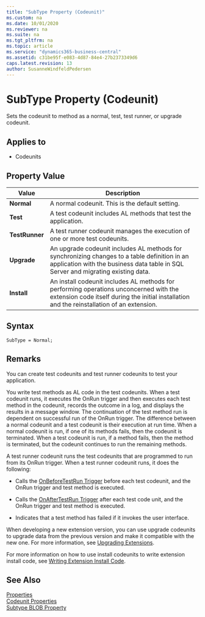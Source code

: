 ```yaml
---
title: "SubType Property (Codeunit)"
ms.custom: na
ms.date: 10/01/2020
ms.reviewer: na
ms.suite: na
ms.tgt_pltfrm: na
ms.topic: article
ms.service: "dynamics365-business-central"
ms.assetid: c31be95f-e083-4d87-84e4-27b2373349d6
caps.latest.revision: 13
author: SusanneWindfeldPedersen
---
```


# SubType Property (Codeunit)

Sets the codeunit to method as a normal, test, test runner, or upgrade codeunit.  
  
## Applies to  

- Codeunits  
  
## Property Value  
  
|**Value**|**Description**|  
|---------------|---------------------|  
|**Normal**|A normal codeunit. This is the default setting.|  
|**Test**|A test codeunit includes AL methods that test the application. <!-- For more information, see [How to: Create Test Codeunits and Test Methods](../devenv-how-to-create-test-codeunits-and-test-methods.md).-->|  
|**TestRunner**|A test runner codeunit manages the execution of one or more test codeunits. <!-- For more information, see [How to: Create a Test Runner Codeunit](../devenv-how-to-create-a-test-runner-codeunit.md).-->|  
|**Upgrade**|An upgrade codeunit includes AL methods for synchronizing changes to a table definition in an application with the business data table in SQL Server and migrating existing data. <!-- For more information, see [Upgrade Codeunits](../devenv-upgrade-codeunits.md).-->|  
|**Install**|An install codeunit includes AL methods for performing operations unconcerned with the extension code itself during the initial installation and the reinstallation of an extension.|

## Syntax

```AL
SubType = Normal;
```
  
## Remarks

You can create test codeunits and test runner codeunits to test your application.  
  
You write test methods as AL code in the test codeunits. When a test codeunit runs, it executes the OnRun trigger and then executes each test method in the codeunit, records the outcome in a log, and displays the results in a message window. The continuation of the test method run is dependent on successful run of the OnRun trigger. The difference between a normal codeunit and a test codeunit is their execution at run time. When a normal codeunit is run, if one of its methods fails, then the codeunit is terminated. When a test codeunit is run, if a method fails, then the method is terminated, but the codeunit continues to run the remaining methods.  
  
A test runner codeunit runs the test codeunits that are programmed to run from its OnRun trigger. When a test runner codeunit runs, it does the following:  
  
- Calls the [OnBeforeTestRun Trigger](../triggers/devenv-onbeforetestrun-trigger.md) before each test codeunit, and the OnRun trigger and test method is executed.  
  
- Calls the [OnAfterTestRun Trigger](../triggers/devenv-onaftertestrun-trigger.md) after each test code unit, and the OnRun trigger and test method is executed.  
  
- Indicates that a test method has failed if it invokes the user interface.  
<!-- 
For more information, see [Testing the Application](Testing-the-Application.md).  
--> 
When developing a new extension version, you can use upgrade codeunits to upgrade data from the previous version and make it compatible with the new one. <!-- The data upgrade code is implemented through upgrade triggers, which are invoked when you run the upgrade process. --> For more information, see [Upgrading Extensions](../devenv-upgrading-extensions.md). 

For more information on how to use install codeunits to write extension install code, see [Writing Extension Install Code](../devenv-extension-install-code.md). 

## See Also  

[Properties](devenv-properties.md)  
[Codeunit Properties](devenv-codeunit-properties.md)  
[Subtype BLOB Property](devenv-subtype-blob-property.md)
<!--
[Testing the Application](Testing-the-Application.md)   
[How to: Create Test Codeunits and Test Methods](How-to-Create-Test-Codeunits-and-Test-Methods.md)   
[How to: Create Handler Methods](How-to-Create-Handler-Methods.md)   
[Walkthrough: Testing Purchase Invoice Discounts](Walkthrough-Testing-Purchase-Invoice-Discounts.md)   
[Codeunits](../devenv-codeunits.md) 
-->
